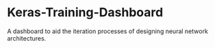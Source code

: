 # Keras-Training-Dashboard
A dashboard to aid the iteration processes of designing neural network architectures.
